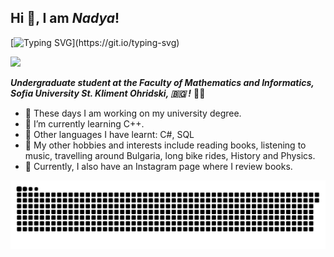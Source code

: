 ## Hi 👋, I am _Nadya_!

[![Typing SVG](https://readme-typing-svg.demolab.com?font=Fira+Code&size=21&pause=1000&color=C194F7&center=true&background=AA1F7400&multiline=true&width=1000&size=30&lines=Welcome+to+my+profile!)](https://git.io/typing-svg)

![](https://komarev.com/ghpvc/?username=NadyaRadeva&color=blueviolet)



**_Undergraduate student at the Faculty of Mathematics and Informatics, Sofia University St. Kliment Ohridski, :bulgaria:	!_**
 :woman_technologist:	

- :tea:	These days I am working on my university degree.
- 🌱 I’m currently learning C++.
- 🧠 Other languages I have learnt: C#, SQL
- :stars:	My other hobbies and interests include reading books, listening to music, travelling around Bulgaria, long bike rides, History and Physics.
- :book: Currently, I also have an Instagram page where I review books.



![Contribution snake example](https://github.com/NadyaRadeva/NadyaRadeva/blob/output/github-contribution-grid-snake.svg)
